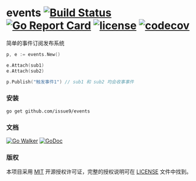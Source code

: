 events
[![Build Status](https://travis-ci.org/issue9/events.svg?branch=master)](https://travis-ci.org/issue9/events)
[![Go Report Card](https://goreportcard.com/badge/github.com/issue9/events)](https://goreportcard.com/report/github.com/issue9/events)
[![license](https://img.shields.io/badge/license-MIT-brightgreen.svg?style=flat)](https://opensource.org/licenses/MIT)
[![codecov](https://codecov.io/gh/issue9/events/branch/master/graph/badge.svg)](https://codecov.io/gh/issue9/events)
======


简单的事件订阅发布系统

```go
p, e := events.New()

e.Attach(sub1)
e.Attach(sub2)

p.Publish("触发事件1") // sub1 和 sub2 均会收事事件
```



### 安装

```shell
go get github.com/issue9/events
```


### 文档

[![Go Walker](https://gowalker.org/api/v1/badge)](https://gowalker.org/github.com/issue9/events)
[![GoDoc](https://godoc.org/github.com/issue9/events?status.svg)](https://godoc.org/github.com/issue9/unique)


### 版权

本项目采用 [MIT](https://opensource.org/licenses/MIT) 开源授权许可证，完整的授权说明可在 [LICENSE](LICENSE) 文件中找到。
